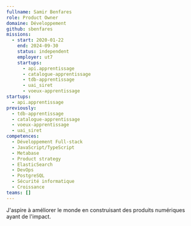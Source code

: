```yaml
---
fullname: Samir Benfares
role: Product Owner
domaine: Développement
github: sbenfares
missions:
  - start: 2020-01-22
    end: 2024-09-30
    status: independent
    employer: ut7
    startups:
      - api.apprentissage
      - catalogue-apprentissage
      - tdb-apprentissage
      - uai_siret
      - voeux-apprentissage
startups:
  - api.apprentissage
previously:
  - tdb-apprentissage
  - catalogue-apprentissage
  - voeux-apprentissage
  - uai_siret
competences:
  - Développement Full-stack
  - JavaScript/TypeScript
  - Metabase
  - Product strategy
  - ElasticSearch
  - DevOps
  - PostgreSQL
  - Sécurité informatique
  - Croissance
teams: []
---
```

J'aspire à améliorer le monde en construisant des produits numériques ayant de l'impact.